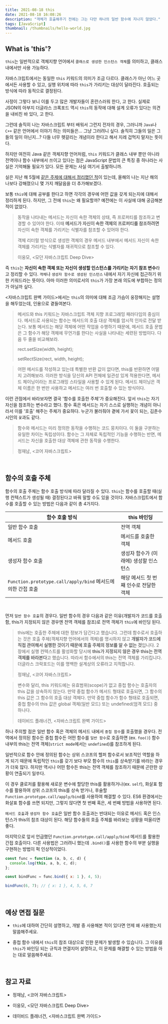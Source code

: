 ```yaml
---
title: 2021-08-18 this
date: 2021-08-18 16:08:26
description: "객체가 호출해주기 전에는 그는 다만 하나의 일반 함수에 지나지 않았다."
tags: [JavaScript]
thumbnail: /thumbnails/hello-world.jpg
---
```


## What is 'this'?

`this`는 일반적으로 객체지향 언어에서 `클래스로 생성한 인스턴스 객체`를 의미하고, 클래스 내에서만 사용 가능하다.

자바스크립트에서는 동일한 `this` 키워드의 의미가 조금 다르다. 클래스가 아닌 어느 곳에서든 사용할 수 있고, 실행 위치에 따라 `this`가 가리키는 대상이 달라진다. 호출되는 방식에 따라 동적으로 결정된다.

사정이 그렇다 보니 이를 두고 많은 개발자들이 혼란스러워 한다, 고 한다. 실제로 JSON의 아부지 더글라스 크록포드 역시 `this`의 동작에 대해 설계 오류가 있다는 의견을 내비친 바 있다, 고 한다.

그런데 솔직히 나는 자바스크립트 부터 배워서 그런지 전자의 경우, 그러니까 `Java`나 `C++` 같은 언어에서 이야기 하는 의미들은... 그냥 그러려니 싶다. 솔직히 그들의 일은 그들의 일이 아닌지...? 다들 너무 헷갈리는 개념이라 한다고 해서 지레 겁먹지 말자는 뜻이다.

하지만 여전히 Java 같은 객체지향 언어처럼, `this` 키워드가 클래스 내부 뿐만 아니라 전역이나 함수 내부에서 쓰이고 있다는 점은 JavaScript 문법의 큰 특징 중 하나라는 사실은 기억해둘 필요가 있다. 모든 문제는 사실 여기서 출발하니까.

실은 지난 해 5월에 [같은 주제에 대해서 정리했던 적](https://saengmotmi.netlify.app/study/2020-05-09-this-%EB%B0%94%EC%9D%B8%EB%94%A9/)이 있는데, 올해의 나는 지난 해의 나보다 강해졌으니 몇 가지 깨달음을 더 추가해보겠다.

보통 `this`에 대해 공부를 한다고 하면 각각의 경우에 어떤 값을 갖게 되는지에 대해서 정리하게 된다. 하지만, 그 전에 `this`는 왜 필요할까? 예전에는 이 사실에 대해 궁금해본 적이 없었다.

> 동작을 나타내는 메서드는 자신이 속한 객체의 상태, 즉 프로퍼티를 참조하고 변경할 수 있어야 한다. 이때 **메서드가 자신이 속한 객체의 프로퍼티를 참조하려면** 자신이 속한 객체를 가리키는 식별자를 참조할 수 있어야 한다.
>
> 객체 리터럴 방식으로 생성한 객체의 경우 메서드 내부에서 메서드 자신이 속한 객체를 가리키는 식별자를 재귀적으로 참조할 수 있다.
>
> 이웅모, <모던 자바스크립트 Deep Dive>

즉 `this`는 **자신이 속한 객체 또는 자신이 생성할 인스턴스를 가리키는 자기 참조 변수**라고 정리할 수 있다. `객체`나 `생성자 함수로 생성된 인스턴스` 내에서 자기 자신에 접근하기 위한 키워드라는 뜻이다. 아마 이러한 의미로서의 `this`가 가장 본래 의도에 부합하는 정의가 아닐까 싶다.

<자바스크립트 완벽 가이드>에서는 `this`의 의미에 대해 조금 가슴이 웅장해지는 설명을 해두었는데, 인용으로 곁들여본다.

> 메서드와 this 키워드는 자바스크립트 객체 지향 프로그래밍 패러다임의 중심이다. 메서드로 사용되는 함수는 메서드의 호출 대상 객체를 암시적 인자로 전달 받는다. 보통 메서드는 해당 객체에 어떤 작업을 수행하기 때문에, 메서드 호출 문법은 그 함수가 해당 객체에 무언가를 한다는 사실을 나타내는 세련된 방법이다. 다음 두 줄을 비교해보라.
>
> rect.setSize(width, height);
>
> setRectSize(rect, width, height);

> 어떤 메서드를 작성하고 있는데 특별한 반환 값이 없다면, this를 반환하면 어떨지 고려해보라. 이러한 방식을 당신의 API 전체에 일관성 있게 적용한다면, 메서드 체이닝이라는 프로그래밍 스타일을 사용할 수 있게 된다. 메서드 체이닝은 객체 이름은 한 번만 사용하고 메서드는 여러 번 호출할 수 있는 방식이다.

이런 관점에서 바라보자면 결국 '함수를 호출한 주체'가 중요해진다. 앞서 `this`는 자기 자신을 참조하는 변수라고 했다. 함수 혹은 메서드는 자기 스스로 실행하는 개념이 아니라서 이를 '호출' 해주는 주체가 중요하다. 누군가 불러줘야 곁에 가서 꽃이 되는, 김춘수 시인의 `꽃`과도 같다.

> 함수와 메서드는 미리 정의한 동작을 수행하는 코드 뭉치이다. 이 둘을 구분하는 유일한 차이는 독립성이다.
> 함수는 그 자체로 독립적인 기능을 수행하는 반면, 메서드는 자신을 호출한 대상 객체에 관한 동작을 수행한다.
>
> 정재남, <코어 자바스크립트>

<br>

## 함수의 호출 주체

함수의 호출 주체는 함수 호출 방식에 따라 달라질 수 있다. `this`는 함수를 호출할 때(실행 컨텍스트가 생성될 때) 결정된다고 바꿔 말할 수도 있을 것이다. 자바스크립트에서 함수를 호출할 수 있는 방법은 다음과 같이 총 4가지다.

| 함수 호출 방식                                               | this 바인딩                            |
| ------------------------------------------------------------ | -------------------------------------- |
| 일반 함수 호출                                               | 전역 객체                              |
| 메서드 호출                                                  | 메서드를 호출한 객체                   |
| 생성자 함수 호출                                             | 생성자 함수가 (미래에) 생성할 인스턴스 |
| `Function.prototype.call/apply/bind` 메서드에 의한 간접 호출 | 해당 메서드 첫 번째 인수로 전달한 객체 |

<br>

먼저 `일반 함수 호출`의 경우다. 일반 함수의 경우 다음과 같은 이유(개발자가 코드를 호출함, this가 지정되지 않은 경우엔 전역 객체를 참조)로 전역 객체가 `this`에 바인딩 된다.

> this에는 호출한 주체에 대한 정보가 담긴다고 했습니다. 그런데 함수로서 호출하는 것은 호출 주체(객체지향 언어에서의 객체)를 명시하지 않고 **개발자가 코드에 직접 관여해서 실행한 것이기 때문에 호출 주체의 정보를 알 수 없는 것**입니다. 2장에서 실행 컨텍스트를 활성화할 당시에 **this가 지정되지 않은 경우 this는 전역 객체를 바라본다**고 했습니다. 따라서 함수에서의 this는 전역 객체를 가리킵니다. 더글라스 크락포드는 이를 명백한 설계상의 오류라고 지적합니다.
>
> 정재남, <코어 자바스크립트>

> 변수와 달리, this 키워드에는 유효범위(scope)가 없고 중첩 함수는 호출자의 this 값을 상속하지 않는다. 만약 중첩 함수가 메서드 형태로 호출되면, 그 함수의 this 값은 그 함수의 호출 대상 객체다. 만약 중첩 함수가 함수 형태로 호출되면, 중첩 함수의 this 값은 global 객체(일반 모드) 또는 undefined(엄격 모드) 중 하나다.
>
> 데이비드 플래너건, <자바스크립트 완벽 가이드>

하나 주의할 점은 일반 함수 혹은 객체의 메서드 내에서 `중첩 함수`를 호출했을 경우다. 전역에서 정의된 함수든 중첩 함수든 어떤 함수를 `일반 함수`로 호출하면 (ex. `foo()`) 함수 내부의 this는 전역 객체(`strict mode`에서는 `undefined`)를 참조하게 된다.

일반적으로 함수 안에 정의된 함수는 상위 스코프의 헬퍼 함수로서 보조적인 역할을 하게 되기 때문에 독립적인 `this`를 갖기 보다 부모 함수의 `this`를 상속받기를 바라는 경우가 더욱 많다. 하지만 역시나 어떤 함수든 this는 전역 객체를 참조하기 때문에 곤란한 상황이 연출되기 일쑤다.

이 경우 클로저를 활용해 새로운 변수에 할당한 this를 활용하거나(ex. `self`), 화살표 함수를 활용하여 상위 스코프의 this를 상속 받거나, 후술할 `Function.prototype.call/apply/bind`를 사용하여 해결할 수 있다. ES6 환경에서는 화살표 함수를 쓰면 되지만, 그렇지 않다면 첫 번째 혹은, 세 번째 방법을 사용하면 된다.

`메서드 호출`과 `생성자 함수 호출`은 일반 함수 호출과는 반대되는 이유로 메서드 혹은 인스턴스가 this의 참조 대상이 된다. 해당 함수들의 호출 주체를 바라보는 상황을 떠올리면 좋다.

마지막으로 앞서 언급했던 `Function.prototype.call/apply/bind` 메서드를 활용한 간접 호출이다. 다른 사용법은 그러려니 했는데 `.bind()`를 사용한 함수의 부분 실행을 구현하는 방법이 퍽 인상적이었다.

```js
const func = function (a, b, c, d) {
  console.log(this, a, b, c, d);
};

const bindFunc = func.bind({ x: 1 }, 4, 5);

bindFunc(6, 7); // { x: 1 }, 4, 5, 6, 7
```

<br/>

## 예상 면접 질문

- `this`에 대하여 간단히 설명하고, 개발 중 사용해본 적이 있다면 언제 왜 사용했는지 말씀해주세요.

- 중첩 함수 내에서 `this`의 참조 대상으로 인한 문제가 발생할 수 있습니다. 그 이유를 `this`가 바인딩 되는 규칙과 연결지어 설명하고, 이 문제를 해결할 수 있는 방법을 아는 대로 말씀해주세요.

<br/>

## 참고 자료

- 정재남, <코어 자바스크립트>

- 이웅모, <모던 자바스크립트 Deep Dive>

- 데이비드 플래너건, <자바스크립트 완벽 가이드>
